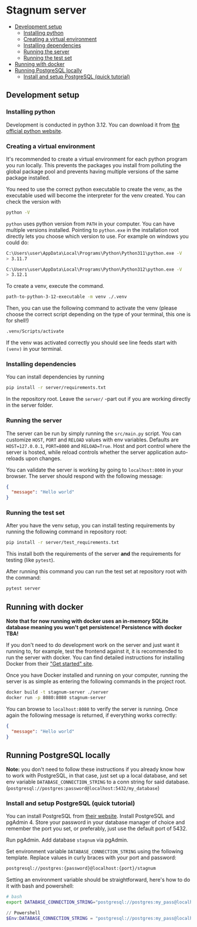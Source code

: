 # Stagnum server

- [Development setup](#development-setup)
  - [Installing python](#installing-python)
  - [Creating a virtual environment](#creating-a-virtual-environment)
  - [Installing dependencies](#installing-dependencies)
  - [Running the server](#running-the-server)
  - [Running the test set](#running-the-test-set)
- [Running with docker](#running-with-docker)
- [Running PostgreSQL locally](#running-postgresql-locally)
  - [Install and setup PostgreSQL (quick tutorial)](#install-and-setup-postgresql-quick-tutorial)

## Development setup

### Installing python

Development is conducted in python 3.12. You can download it from
[the official python website](https://www.python.org/downloads/).

### Creating a virtual environment

It's recommended to create a virtual environment for each python program you run locally.
This prevents the packages you install from polluting the global package pool and prevents
having multiple versions of the same package installed.

You need to use the correct python executable to create the venv, as the executable used
will become the interpreter for the venv created. You can check the version with

```bash
python -V
```

`python` uses python version from `PATH` in your computer. You can have multiple versions
installed. Pointing to `python.exe` in the installation root directly lets you choose which
version to use. For example on windows you could do:

```bash
C:\Users\user\AppData\Local\Programs\Python\Python311\python.exe -V
> 3.11.7

C:\Users\user\AppData\Local\Programs\Python\Python312\python.exe -V
> 3.12.1
```

To create a venv, execute the command.

```bash
path-to-python-3-12-executable -m venv ./.venv
```

Then, you can use the following command to activate the venv (please choose the correct
script depending on the type of your terminal, this one is for shell!)

```bash
.venv/Scripts/activate
```

If the venv was activated correctly you should see line feeds start with `(venv)` in your
terminal.

### Installing dependencies

You can install dependencies by running

```bash
pip install -r server/requirements.txt
```

In the repository root. Leave the `server/` -part out if you are working directly in the
server folder.

### Running the server

The server can be run by simply running the `src/main.py` script. You can customize `HOST`, `PORT` and `RELOAD`
values with env variables. Defaults are `HOST=127.0.0.1`, `PORT=8000` and `RELOAD=True`. Host and port control
where the server is hosted, while reload controls whether the server application auto-reloads upon changes.

You can validate the server is working by going to `localhost:8000` in your browser. The
server should respond with the following message:

```json
{
  "message": "Hello world"
}
```

### Running the test set

After you have the venv setup, you can install testing requirements by running the following command in
repository root:

```bash
pip install -r server/test_requirements.txt
```

This install both the requirements of the server **and** the requirements for testing (like `pytest`).

After running this command you can run the test set at repository root with the command:

```bash
pytest server
```

## Running with docker

**Note that for now running with docker uses an in-memory SQLite database meaning you won't get persistence!
Persistence with docker TBA!**

If you don't need to do development work on the server and just want it running to, for
example, test the frontend against it, it is recommended to run the server with docker.
You can find detailed instructions for installing Docker from their
["Get started" site](https://www.docker.com/get-started/).

Once you have Docker installed and running on your computer, running the server is as
simple as entering the following commands in the project root.

```bash
docker build -t stagnum-server ./server
docker run -p 8080:8080 stagnum-server
```

You can browse to `localhost:8080` to verify the server is running. Once again the
following message is returned, if everything works correctly:

```json
{
  "message": "Hello world"
}
```

## Running PostgreSQL locally

**Note:** you don't need to follow these instructions if you already know how to work with PostgreSQL, in that
case, just set up a local database, and set env variable `DATABASE_CONNECTION_STRING` to a conn string for said
database. (`postgresql://postgres:password@localhost:5432/my_database`)

### Install and setup PostgreSQL (quick tutorial)

You can install PostgreSQL from [their website](https://www.postgresql.org/). Install PostgreSQL and pgAdmin 4.
Store your password in your database manager of choice and remember the port you set, or preferably, just use the
default port of 5432.

Run pgAdmin. Add database `stagnum` via pgAdmin. 

Set environment variable `DATABASE_CONNECTION_STRING` using the following template. Replace values in curly
braces with your port and password:

```bash
postgresql://postgres:{password}@localhost:{port}/stagnum
```

Setting an environment variable should be straightforward, here's how to do it with bash and powershell:

```bash
# bash
export DATABASE_CONNECTION_STRING="postgresql://postgres:my_pass@localhost:5432/stagnum"
```

```powershell
// Powershell
$Env:DATABASE_CONNECTION_STRING = "postgresql://postgres:my_pass@localhost:5432/stagnum"
```
